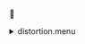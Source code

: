 &#x1F4D5; <details><summary>distortion.menu</summary><blockquote><pre>&#x1F4D5; <details><summary>distortion.cbk</summary><blockquote><pre>&#x1F4D5; <details><summary>setupDark.rcp</summary><blockquote><pre>shut	in&#x1F4D5;  shut	in 
The above code block covers:0.00 minutes of camera integration + hardware moves and overhead</pre></blockquote></details>&#x1F4D9; <details><summary>dark_01wave_1beam_16sums_10rep_BOTH.rcp</summary><blockquote><pre>shut	in&#x1F4D5;  shut	in 
data	rcam	both	656.28	16&#x1F4D9;  data	rcam	both	656.28	16 
data	rcam	both	656.28	16&#x1F4D9;  data	rcam	both	656.28	16 
data	rcam	both	656.28	16&#x1F4D9;  data	rcam	both	656.28	16 
data	rcam	both	656.28	16&#x1F4D9;  data	rcam	both	656.28	16 
data	rcam	both	656.28	16&#x1F4D9;  data	rcam	both	656.28	16 
data	rcam	both	656.28	16&#x1F4D9;  data	rcam	both	656.28	16 
data	rcam	both	656.28	16&#x1F4D9;  data	rcam	both	656.28	16 
data	rcam	both	656.28	16&#x1F4D9;  data	rcam	both	656.28	16 
data	rcam	both	656.28	16&#x1F4D9;  data	rcam	both	656.28	16 
data	rcam	both	656.28	16&#x1F4D9;  data	rcam	both	656.28	16 
The above code block covers:0.90 minutes of camera integration + hardware moves and overhead</pre></blockquote></details>&#x1F4D9; <details><summary>setupFlat.rcp</summary><blockquote><pre>diffuser  in&#x1F4D5;  diffuser  in 
cover out&#x1F4D5;  cover out 
occ		out&#x1F4D5;  occ		out 
shut	out&#x1F4D5;  shut	out 
calib	out&#x1F4D5;  calib	out 
The above code block covers:0.00 minutes of camera integration + hardware moves and overhead</pre></blockquote></details>&#x1F4D8; <details><summary>setupFlat.rcp</summary><blockquote><pre>diffuser  in&#x1F4D5;  diffuser  in 
cover out&#x1F4D5;  cover out 
occ		out&#x1F4D5;  occ		out 
shut	out&#x1F4D5;  shut	out 
calib	out&#x1F4D5;  calib	out 
The above code block covers:0.00 minutes of camera integration + hardware moves and overhead</pre></blockquote></details>&#x1F4D8; <details><summary>637_FW.rcp</summary><blockquote><pre>prefilterrange 637&#x1F4D5;  prefilterrange 637 
The above code block covers:0.00 minutes of camera integration + hardware moves and overhead</pre></blockquote></details>&#x1F4D8; <details><summary>637_01wave_2beam_16sums_16rep_BOTH.rcp</summary><blockquote><pre>data	rcam	both	637.40	16&#x1F4D8;  data	rcam	both	637.40	16 
data	tcam	both	637.40	16&#x1F4D8;  data	tcam	both	637.40	16 
data	rcam	both	637.40	16&#x1F4D8;  data	rcam	both	637.40	16 
data	tcam	both	637.40	16&#x1F4D8;  data	tcam	both	637.40	16 
data	rcam	both	637.40	16&#x1F4D8;  data	rcam	both	637.40	16 
data	tcam	both	637.40	16&#x1F4D8;  data	tcam	both	637.40	16 
data	rcam	both	637.40	16&#x1F4D8;  data	rcam	both	637.40	16 
data	tcam	both	637.40	16&#x1F4D8;  data	tcam	both	637.40	16 
data	rcam	both	637.40	16&#x1F4D8;  data	rcam	both	637.40	16 
data	tcam	both	637.40	16&#x1F4D8;  data	tcam	both	637.40	16 
data	rcam	both	637.40	16&#x1F4D8;  data	rcam	both	637.40	16 
data	tcam	both	637.40	16&#x1F4D8;  data	tcam	both	637.40	16 
data	rcam	both	637.40	16&#x1F4D8;  data	rcam	both	637.40	16 
data	tcam	both	637.40	16&#x1F4D8;  data	tcam	both	637.40	16 
data	rcam	both	637.40	16&#x1F4D8;  data	rcam	both	637.40	16 
data	tcam	both	637.40	16&#x1F4D8;  data	tcam	both	637.40	16 
data	rcam	both	637.40	16&#x1F4D8;  data	rcam	both	637.40	16 
data	tcam	both	637.40	16&#x1F4D8;  data	tcam	both	637.40	16 
data	rcam	both	637.40	16&#x1F4D8;  data	rcam	both	637.40	16 
data	tcam	both	637.40	16&#x1F4D8;  data	tcam	both	637.40	16 
data	rcam	both	637.40	16&#x1F4D8;  data	rcam	both	637.40	16 
data	tcam	both	637.40	16&#x1F4D8;  data	tcam	both	637.40	16 
data	rcam	both	637.40	16&#x1F4D8;  data	rcam	both	637.40	16 
data	tcam	both	637.40	16&#x1F4D8;  data	tcam	both	637.40	16 
data	rcam	both	637.40	16&#x1F4D8;  data	rcam	both	637.40	16 
data	tcam	both	637.40	16&#x1F4D8;  data	tcam	both	637.40	16 
data	rcam	both	637.40	16&#x1F4D8;  data	rcam	both	637.40	16 
data	tcam	both	637.40	16&#x1F4D8;  data	tcam	both	637.40	16 
data	rcam	both	637.40	16&#x1F4D8;  data	rcam	both	637.40	16 
data	tcam	both	637.40	16&#x1F4D8;  data	tcam	both	637.40	16 
data	rcam	both	637.40	16&#x1F4D8;  data	rcam	both	637.40	16 
data	tcam	both	637.40	16&#x1F4D8;  data	tcam	both	637.40	16 
The above code block covers:2.89 minutes of camera integration + hardware moves and overhead</pre></blockquote></details>&#x1F4D8; <details><summary>670_FW.rcp</summary><blockquote><pre>prefilterrange 670&#x1F4D5;  prefilterrange 670 
The above code block covers:0.00 minutes of camera integration + hardware moves and overhead</pre></blockquote></details>&#x1F4D8; <details><summary>637_01wave_2beam_16sums_16rep_BOTH.rcp</summary><blockquote><pre>data	rcam	both	637.40	16&#x1F4D8;  data	rcam	both	637.40	16 
data	tcam	both	637.40	16&#x1F4D8;  data	tcam	both	637.40	16 
data	rcam	both	637.40	16&#x1F4D8;  data	rcam	both	637.40	16 
data	tcam	both	637.40	16&#x1F4D8;  data	tcam	both	637.40	16 
data	rcam	both	637.40	16&#x1F4D8;  data	rcam	both	637.40	16 
data	tcam	both	637.40	16&#x1F4D8;  data	tcam	both	637.40	16 
data	rcam	both	637.40	16&#x1F4D8;  data	rcam	both	637.40	16 
data	tcam	both	637.40	16&#x1F4D8;  data	tcam	both	637.40	16 
data	rcam	both	637.40	16&#x1F4D8;  data	rcam	both	637.40	16 
data	tcam	both	637.40	16&#x1F4D8;  data	tcam	both	637.40	16 
data	rcam	both	637.40	16&#x1F4D8;  data	rcam	both	637.40	16 
data	tcam	both	637.40	16&#x1F4D8;  data	tcam	both	637.40	16 
data	rcam	both	637.40	16&#x1F4D8;  data	rcam	both	637.40	16 
data	tcam	both	637.40	16&#x1F4D8;  data	tcam	both	637.40	16 
data	rcam	both	637.40	16&#x1F4D8;  data	rcam	both	637.40	16 
data	tcam	both	637.40	16&#x1F4D8;  data	tcam	both	637.40	16 
data	rcam	both	637.40	16&#x1F4D8;  data	rcam	both	637.40	16 
data	tcam	both	637.40	16&#x1F4D8;  data	tcam	both	637.40	16 
data	rcam	both	637.40	16&#x1F4D8;  data	rcam	both	637.40	16 
data	tcam	both	637.40	16&#x1F4D8;  data	tcam	both	637.40	16 
data	rcam	both	637.40	16&#x1F4D8;  data	rcam	both	637.40	16 
data	tcam	both	637.40	16&#x1F4D8;  data	tcam	both	637.40	16 
data	rcam	both	637.40	16&#x1F4D8;  data	rcam	both	637.40	16 
data	tcam	both	637.40	16&#x1F4D8;  data	tcam	both	637.40	16 
data	rcam	both	637.40	16&#x1F4D8;  data	rcam	both	637.40	16 
data	tcam	both	637.40	16&#x1F4D8;  data	tcam	both	637.40	16 
data	rcam	both	637.40	16&#x1F4D8;  data	rcam	both	637.40	16 
data	tcam	both	637.40	16&#x1F4D8;  data	tcam	both	637.40	16 
data	rcam	both	637.40	16&#x1F4D8;  data	rcam	both	637.40	16 
data	tcam	both	637.40	16&#x1F4D8;  data	tcam	both	637.40	16 
data	rcam	both	637.40	16&#x1F4D8;  data	rcam	both	637.40	16 
data	tcam	both	637.40	16&#x1F4D8;  data	tcam	both	637.40	16 
The above code block covers:2.89 minutes of camera integration + hardware moves and overhead</pre></blockquote></details>&#x1F4D8; <details><summary>706_FW.rcp</summary><blockquote><pre>prefilterrange 706&#x1F4D5;  prefilterrange 706 
The above code block covers:0.00 minutes of camera integration + hardware moves and overhead</pre></blockquote></details>&#x1F4D8; <details><summary>706_01wave_2beam_16sums_16rep_BOTH.rcp</summary><blockquote><pre>data	rcam	both	706.20	16&#x1F4D8;  data	rcam	both	706.20	16 
data	tcam	both	706.20	16&#x1F4D8;  data	tcam	both	706.20	16 
data	rcam	both	706.20	16&#x1F4D8;  data	rcam	both	706.20	16 
data	tcam	both	706.20	16&#x1F4D8;  data	tcam	both	706.20	16 
data	rcam	both	706.20	16&#x1F4D8;  data	rcam	both	706.20	16 
data	tcam	both	706.20	16&#x1F4D8;  data	tcam	both	706.20	16 
data	rcam	both	706.20	16&#x1F4D8;  data	rcam	both	706.20	16 
data	tcam	both	706.20	16&#x1F4D8;  data	tcam	both	706.20	16 
data	rcam	both	706.20	16&#x1F4D8;  data	rcam	both	706.20	16 
data	tcam	both	706.20	16&#x1F4D8;  data	tcam	both	706.20	16 
data	rcam	both	706.20	16&#x1F4D8;  data	rcam	both	706.20	16 
data	tcam	both	706.20	16&#x1F4D8;  data	tcam	both	706.20	16 
data	rcam	both	706.20	16&#x1F4D8;  data	rcam	both	706.20	16 
data	tcam	both	706.20	16&#x1F4D8;  data	tcam	both	706.20	16 
data	rcam	both	706.20	16&#x1F4D8;  data	rcam	both	706.20	16 
data	tcam	both	706.20	16&#x1F4D8;  data	tcam	both	706.20	16 
data	rcam	both	706.20	16&#x1F4D8;  data	rcam	both	706.20	16 
data	tcam	both	706.20	16&#x1F4D8;  data	tcam	both	706.20	16 
data	rcam	both	706.20	16&#x1F4D8;  data	rcam	both	706.20	16 
data	tcam	both	706.20	16&#x1F4D8;  data	tcam	both	706.20	16 
data	rcam	both	706.20	16&#x1F4D8;  data	rcam	both	706.20	16 
data	tcam	both	706.20	16&#x1F4D8;  data	tcam	both	706.20	16 
data	rcam	both	706.20	16&#x1F4D8;  data	rcam	both	706.20	16 
data	tcam	both	706.20	16&#x1F4D8;  data	tcam	both	706.20	16 
data	rcam	both	706.20	16&#x1F4D8;  data	rcam	both	706.20	16 
data	tcam	both	706.20	16&#x1F4D8;  data	tcam	both	706.20	16 
data	rcam	both	706.20	16&#x1F4D8;  data	rcam	both	706.20	16 
data	tcam	both	706.20	16&#x1F4D8;  data	tcam	both	706.20	16 
data	rcam	both	706.20	16&#x1F4D8;  data	rcam	both	706.20	16 
data	tcam	both	706.20	16&#x1F4D8;  data	tcam	both	706.20	16 
data	rcam	both	706.20	16&#x1F4D8;  data	rcam	both	706.20	16 
data	tcam	both	706.20	16&#x1F4D8;  data	tcam	both	706.20	16 
The above code block covers:2.89 minutes of camera integration + hardware moves and overhead</pre></blockquote></details>&#x1F4D8; <details><summary>761_FW.rcp</summary><blockquote><pre>prefilterrange 761&#x1F4D5;  prefilterrange 761 
The above code block covers:0.00 minutes of camera integration + hardware moves and overhead</pre></blockquote></details>&#x1F4D8; <details><summary>706_01wave_2beam_16sums_16rep_BOTH.rcp</summary><blockquote><pre>data	rcam	both	706.20	16&#x1F4D8;  data	rcam	both	706.20	16 
data	tcam	both	706.20	16&#x1F4D8;  data	tcam	both	706.20	16 
data	rcam	both	706.20	16&#x1F4D8;  data	rcam	both	706.20	16 
data	tcam	both	706.20	16&#x1F4D8;  data	tcam	both	706.20	16 
data	rcam	both	706.20	16&#x1F4D8;  data	rcam	both	706.20	16 
data	tcam	both	706.20	16&#x1F4D8;  data	tcam	both	706.20	16 
data	rcam	both	706.20	16&#x1F4D8;  data	rcam	both	706.20	16 
data	tcam	both	706.20	16&#x1F4D8;  data	tcam	both	706.20	16 
data	rcam	both	706.20	16&#x1F4D8;  data	rcam	both	706.20	16 
data	tcam	both	706.20	16&#x1F4D8;  data	tcam	both	706.20	16 
data	rcam	both	706.20	16&#x1F4D8;  data	rcam	both	706.20	16 
data	tcam	both	706.20	16&#x1F4D8;  data	tcam	both	706.20	16 
data	rcam	both	706.20	16&#x1F4D8;  data	rcam	both	706.20	16 
data	tcam	both	706.20	16&#x1F4D8;  data	tcam	both	706.20	16 
data	rcam	both	706.20	16&#x1F4D8;  data	rcam	both	706.20	16 
data	tcam	both	706.20	16&#x1F4D8;  data	tcam	both	706.20	16 
data	rcam	both	706.20	16&#x1F4D8;  data	rcam	both	706.20	16 
data	tcam	both	706.20	16&#x1F4D8;  data	tcam	both	706.20	16 
data	rcam	both	706.20	16&#x1F4D8;  data	rcam	both	706.20	16 
data	tcam	both	706.20	16&#x1F4D8;  data	tcam	both	706.20	16 
data	rcam	both	706.20	16&#x1F4D8;  data	rcam	both	706.20	16 
data	tcam	both	706.20	16&#x1F4D8;  data	tcam	both	706.20	16 
data	rcam	both	706.20	16&#x1F4D8;  data	rcam	both	706.20	16 
data	tcam	both	706.20	16&#x1F4D8;  data	tcam	both	706.20	16 
data	rcam	both	706.20	16&#x1F4D8;  data	rcam	both	706.20	16 
data	tcam	both	706.20	16&#x1F4D8;  data	tcam	both	706.20	16 
data	rcam	both	706.20	16&#x1F4D8;  data	rcam	both	706.20	16 
data	tcam	both	706.20	16&#x1F4D8;  data	tcam	both	706.20	16 
data	rcam	both	706.20	16&#x1F4D8;  data	rcam	both	706.20	16 
data	tcam	both	706.20	16&#x1F4D8;  data	tcam	both	706.20	16 
data	rcam	both	706.20	16&#x1F4D8;  data	rcam	both	706.20	16 
data	tcam	both	706.20	16&#x1F4D8;  data	tcam	both	706.20	16 
The above code block covers:2.89 minutes of camera integration + hardware moves and overhead</pre></blockquote></details>&#x1F4D8; <details><summary>789_FW.rcp</summary><blockquote><pre>prefilterrange 789&#x1F4D5;  prefilterrange 789 
The above code block covers:0.00 minutes of camera integration + hardware moves and overhead</pre></blockquote></details>&#x1F4D8; <details><summary>789_01wave_2beam_16sums_16rep_BOTH.rcp</summary><blockquote><pre>data	rcam	both	789.40	16&#x1F4D8;  data	rcam	both	789.40	16 
data	tcam	both	789.40	16&#x1F4D8;  data	tcam	both	789.40	16 
data	rcam	both	789.40	16&#x1F4D8;  data	rcam	both	789.40	16 
data	tcam	both	789.40	16&#x1F4D8;  data	tcam	both	789.40	16 
data	rcam	both	789.40	16&#x1F4D8;  data	rcam	both	789.40	16 
data	tcam	both	789.40	16&#x1F4D8;  data	tcam	both	789.40	16 
data	rcam	both	789.40	16&#x1F4D8;  data	rcam	both	789.40	16 
data	tcam	both	789.40	16&#x1F4D8;  data	tcam	both	789.40	16 
data	rcam	both	789.40	16&#x1F4D8;  data	rcam	both	789.40	16 
data	tcam	both	789.40	16&#x1F4D8;  data	tcam	both	789.40	16 
data	rcam	both	789.40	16&#x1F4D8;  data	rcam	both	789.40	16 
data	tcam	both	789.40	16&#x1F4D8;  data	tcam	both	789.40	16 
data	rcam	both	789.40	16&#x1F4D8;  data	rcam	both	789.40	16 
data	tcam	both	789.40	16&#x1F4D8;  data	tcam	both	789.40	16 
data	rcam	both	789.40	16&#x1F4D8;  data	rcam	both	789.40	16 
data	tcam	both	789.40	16&#x1F4D8;  data	tcam	both	789.40	16 
data	rcam	both	789.40	16&#x1F4D8;  data	rcam	both	789.40	16 
data	tcam	both	789.40	16&#x1F4D8;  data	tcam	both	789.40	16 
data	rcam	both	789.40	16&#x1F4D8;  data	rcam	both	789.40	16 
data	tcam	both	789.40	16&#x1F4D8;  data	tcam	both	789.40	16 
data	rcam	both	789.40	16&#x1F4D8;  data	rcam	both	789.40	16 
data	tcam	both	789.40	16&#x1F4D8;  data	tcam	both	789.40	16 
data	rcam	both	789.40	16&#x1F4D8;  data	rcam	both	789.40	16 
data	tcam	both	789.40	16&#x1F4D8;  data	tcam	both	789.40	16 
data	rcam	both	789.40	16&#x1F4D8;  data	rcam	both	789.40	16 
data	tcam	both	789.40	16&#x1F4D8;  data	tcam	both	789.40	16 
data	rcam	both	789.40	16&#x1F4D8;  data	rcam	both	789.40	16 
data	tcam	both	789.40	16&#x1F4D8;  data	tcam	both	789.40	16 
data	rcam	both	789.40	16&#x1F4D8;  data	rcam	both	789.40	16 
data	tcam	both	789.40	16&#x1F4D8;  data	tcam	both	789.40	16 
data	rcam	both	789.40	16&#x1F4D8;  data	rcam	both	789.40	16 
data	tcam	both	789.40	16&#x1F4D8;  data	tcam	both	789.40	16 
The above code block covers:2.89 minutes of camera integration + hardware moves and overhead</pre></blockquote></details>&#x1F4D8; <details><summary>802_FW.rcp</summary><blockquote><pre>prefilterrange 802&#x1F4D5;  prefilterrange 802 
The above code block covers:0.00 minutes of camera integration + hardware moves and overhead</pre></blockquote></details>&#x1F4D8; <details><summary>802_01wave_2beam_16sums_16rep_BOTH.rcp</summary><blockquote><pre>data	rcam	both	802.41	16&#x1F4D8;  data	rcam	both	802.41	16 
data	tcam	both	802.41	16&#x1F4D8;  data	tcam	both	802.41	16 
data	rcam	both	802.41	16&#x1F4D8;  data	rcam	both	802.41	16 
data	tcam	both	802.41	16&#x1F4D8;  data	tcam	both	802.41	16 
data	rcam	both	802.41	16&#x1F4D8;  data	rcam	both	802.41	16 
data	tcam	both	802.41	16&#x1F4D8;  data	tcam	both	802.41	16 
data	rcam	both	802.41	16&#x1F4D8;  data	rcam	both	802.41	16 
data	tcam	both	802.41	16&#x1F4D8;  data	tcam	both	802.41	16 
data	rcam	both	802.41	16&#x1F4D8;  data	rcam	both	802.41	16 
data	tcam	both	802.41	16&#x1F4D8;  data	tcam	both	802.41	16 
data	rcam	both	802.41	16&#x1F4D8;  data	rcam	both	802.41	16 
data	tcam	both	802.41	16&#x1F4D8;  data	tcam	both	802.41	16 
data	rcam	both	802.41	16&#x1F4D8;  data	rcam	both	802.41	16 
data	tcam	both	802.41	16&#x1F4D8;  data	tcam	both	802.41	16 
data	rcam	both	802.41	16&#x1F4D8;  data	rcam	both	802.41	16 
data	tcam	both	802.41	16&#x1F4D8;  data	tcam	both	802.41	16 
data	rcam	both	802.41	16&#x1F4D8;  data	rcam	both	802.41	16 
data	tcam	both	802.41	16&#x1F4D8;  data	tcam	both	802.41	16 
data	rcam	both	802.41	16&#x1F4D8;  data	rcam	both	802.41	16 
data	tcam	both	802.41	16&#x1F4D8;  data	tcam	both	802.41	16 
data	rcam	both	802.41	16&#x1F4D8;  data	rcam	both	802.41	16 
data	tcam	both	802.41	16&#x1F4D8;  data	tcam	both	802.41	16 
data	rcam	both	802.41	16&#x1F4D8;  data	rcam	both	802.41	16 
data	tcam	both	802.41	16&#x1F4D8;  data	tcam	both	802.41	16 
data	rcam	both	802.41	16&#x1F4D8;  data	rcam	both	802.41	16 
data	tcam	both	802.41	16&#x1F4D8;  data	tcam	both	802.41	16 
data	rcam	both	802.41	16&#x1F4D8;  data	rcam	both	802.41	16 
data	tcam	both	802.41	16&#x1F4D8;  data	tcam	both	802.41	16 
data	rcam	both	802.41	16&#x1F4D8;  data	rcam	both	802.41	16 
data	tcam	both	802.41	16&#x1F4D8;  data	tcam	both	802.41	16 
data	rcam	both	802.41	16&#x1F4D8;  data	rcam	both	802.41	16 
data	tcam	both	802.41	16&#x1F4D8;  data	tcam	both	802.41	16 
The above code block covers:2.89 minutes of camera integration + hardware moves and overhead</pre></blockquote></details>&#x1F4D8; <details><summary>991_FW.rcp</summary><blockquote><pre>prefilterrange 991&#x1F4D5;  prefilterrange 991 
The above code block covers:0.00 minutes of camera integration + hardware moves and overhead</pre></blockquote></details>&#x1F4D8; <details><summary>991_01wave_2beam_16sums_16rep_BOTH.rcp</summary><blockquote><pre>data	rcam	both	991.26	16&#x1F4D8;  data	rcam	both	991.26	16 
data	tcam	both	991.26	16&#x1F4D8;  data	tcam	both	991.26	16 
data	rcam	both	991.26	16&#x1F4D8;  data	rcam	both	991.26	16 
data	tcam	both	991.26	16&#x1F4D8;  data	tcam	both	991.26	16 
data	rcam	both	991.26	16&#x1F4D8;  data	rcam	both	991.26	16 
data	tcam	both	991.26	16&#x1F4D8;  data	tcam	both	991.26	16 
data	rcam	both	991.26	16&#x1F4D8;  data	rcam	both	991.26	16 
data	tcam	both	991.26	16&#x1F4D8;  data	tcam	both	991.26	16 
data	rcam	both	991.26	16&#x1F4D8;  data	rcam	both	991.26	16 
data	tcam	both	991.26	16&#x1F4D8;  data	tcam	both	991.26	16 
data	rcam	both	991.26	16&#x1F4D8;  data	rcam	both	991.26	16 
data	tcam	both	991.26	16&#x1F4D8;  data	tcam	both	991.26	16 
data	rcam	both	991.26	16&#x1F4D8;  data	rcam	both	991.26	16 
data	tcam	both	991.26	16&#x1F4D8;  data	tcam	both	991.26	16 
data	rcam	both	991.26	16&#x1F4D8;  data	rcam	both	991.26	16 
data	tcam	both	991.26	16&#x1F4D8;  data	tcam	both	991.26	16 
data	rcam	both	991.26	16&#x1F4D8;  data	rcam	both	991.26	16 
data	tcam	both	991.26	16&#x1F4D8;  data	tcam	both	991.26	16 
data	rcam	both	991.26	16&#x1F4D8;  data	rcam	both	991.26	16 
data	tcam	both	991.26	16&#x1F4D8;  data	tcam	both	991.26	16 
data	rcam	both	991.26	16&#x1F4D8;  data	rcam	both	991.26	16 
data	tcam	both	991.26	16&#x1F4D8;  data	tcam	both	991.26	16 
data	rcam	both	991.26	16&#x1F4D8;  data	rcam	both	991.26	16 
data	tcam	both	991.26	16&#x1F4D8;  data	tcam	both	991.26	16 
data	rcam	both	991.26	16&#x1F4D8;  data	rcam	both	991.26	16 
data	tcam	both	991.26	16&#x1F4D8;  data	tcam	both	991.26	16 
data	rcam	both	991.26	16&#x1F4D8;  data	rcam	both	991.26	16 
data	tcam	both	991.26	16&#x1F4D8;  data	tcam	both	991.26	16 
data	rcam	both	991.26	16&#x1F4D8;  data	rcam	both	991.26	16 
data	tcam	both	991.26	16&#x1F4D8;  data	tcam	both	991.26	16 
data	rcam	both	991.26	16&#x1F4D8;  data	rcam	both	991.26	16 
data	tcam	both	991.26	16&#x1F4D8;  data	tcam	both	991.26	16 
The above code block covers:2.89 minutes of camera integration + hardware moves and overhead</pre></blockquote></details>&#x1F4D8; <details><summary>1074_FW.rcp</summary><blockquote><pre>prefilterrange 1074&#x1F4D5;  prefilterrange 1074 
The above code block covers:0.00 minutes of camera integration + hardware moves and overhead</pre></blockquote></details>&#x1F4D8; <details><summary>1074_01wave_2beam_16sums_16rep_BOTH.rcp</summary><blockquote><pre>data	rcam	both	1074.70	16&#x1F4D8;  data	rcam	both	1074.70	16 
data	tcam	both	1074.70	16&#x1F4D8;  data	tcam	both	1074.70	16 
data	rcam	both	1074.70	16&#x1F4D8;  data	rcam	both	1074.70	16 
data	tcam	both	1074.70	16&#x1F4D8;  data	tcam	both	1074.70	16 
data	rcam	both	1074.70	16&#x1F4D8;  data	rcam	both	1074.70	16 
data	tcam	both	1074.70	16&#x1F4D8;  data	tcam	both	1074.70	16 
data	rcam	both	1074.70	16&#x1F4D8;  data	rcam	both	1074.70	16 
data	tcam	both	1074.70	16&#x1F4D8;  data	tcam	both	1074.70	16 
data	rcam	both	1074.70	16&#x1F4D8;  data	rcam	both	1074.70	16 
data	tcam	both	1074.70	16&#x1F4D8;  data	tcam	both	1074.70	16 
data	rcam	both	1074.70	16&#x1F4D8;  data	rcam	both	1074.70	16 
data	tcam	both	1074.70	16&#x1F4D8;  data	tcam	both	1074.70	16 
data	rcam	both	1074.70	16&#x1F4D8;  data	rcam	both	1074.70	16 
data	tcam	both	1074.70	16&#x1F4D8;  data	tcam	both	1074.70	16 
data	rcam	both	1074.70	16&#x1F4D8;  data	rcam	both	1074.70	16 
data	tcam	both	1074.70	16&#x1F4D8;  data	tcam	both	1074.70	16 
data	rcam	both	1074.70	16&#x1F4D8;  data	rcam	both	1074.70	16 
data	tcam	both	1074.70	16&#x1F4D8;  data	tcam	both	1074.70	16 
data	rcam	both	1074.70	16&#x1F4D8;  data	rcam	both	1074.70	16 
data	tcam	both	1074.70	16&#x1F4D8;  data	tcam	both	1074.70	16 
data	rcam	both	1074.70	16&#x1F4D8;  data	rcam	both	1074.70	16 
data	tcam	both	1074.70	16&#x1F4D8;  data	tcam	both	1074.70	16 
data	rcam	both	1074.70	16&#x1F4D8;  data	rcam	both	1074.70	16 
data	tcam	both	1074.70	16&#x1F4D8;  data	tcam	both	1074.70	16 
data	rcam	both	1074.70	16&#x1F4D8;  data	rcam	both	1074.70	16 
data	tcam	both	1074.70	16&#x1F4D8;  data	tcam	both	1074.70	16 
data	rcam	both	1074.70	16&#x1F4D8;  data	rcam	both	1074.70	16 
data	tcam	both	1074.70	16&#x1F4D8;  data	tcam	both	1074.70	16 
data	rcam	both	1074.70	16&#x1F4D8;  data	rcam	both	1074.70	16 
data	tcam	both	1074.70	16&#x1F4D8;  data	tcam	both	1074.70	16 
data	rcam	both	1074.70	16&#x1F4D8;  data	rcam	both	1074.70	16 
data	tcam	both	1074.70	16&#x1F4D8;  data	tcam	both	1074.70	16 
The above code block covers:2.89 minutes of camera integration + hardware moves and overhead</pre></blockquote></details>&#x1F4D8; <details><summary>1079_FW.rcp</summary><blockquote><pre>prefilterrange 1079&#x1F4D5;  prefilterrange 1079 
The above code block covers:0.00 minutes of camera integration + hardware moves and overhead</pre></blockquote></details>&#x1F4D8; <details><summary>1079_01wave_2beam_16sums_16rep_BOTH.rcp</summary><blockquote><pre>data	rcam	both	1079.80	16&#x1F4D8;  data	rcam	both	1079.80	16 
data	tcam	both	1079.80	16&#x1F4D8;  data	tcam	both	1079.80	16 
data	rcam	both	1079.80	16&#x1F4D8;  data	rcam	both	1079.80	16 
data	tcam	both	1079.80	16&#x1F4D8;  data	tcam	both	1079.80	16 
data	rcam	both	1079.80	16&#x1F4D8;  data	rcam	both	1079.80	16 
data	tcam	both	1079.80	16&#x1F4D8;  data	tcam	both	1079.80	16 
data	rcam	both	1079.80	16&#x1F4D8;  data	rcam	both	1079.80	16 
data	tcam	both	1079.80	16&#x1F4D8;  data	tcam	both	1079.80	16 
data	rcam	both	1079.80	16&#x1F4D8;  data	rcam	both	1079.80	16 
data	tcam	both	1079.80	16&#x1F4D8;  data	tcam	both	1079.80	16 
data	rcam	both	1079.80	16&#x1F4D8;  data	rcam	both	1079.80	16 
data	tcam	both	1079.80	16&#x1F4D8;  data	tcam	both	1079.80	16 
data	rcam	both	1079.80	16&#x1F4D8;  data	rcam	both	1079.80	16 
data	tcam	both	1079.80	16&#x1F4D8;  data	tcam	both	1079.80	16 
data	rcam	both	1079.80	16&#x1F4D8;  data	rcam	both	1079.80	16 
data	tcam	both	1079.80	16&#x1F4D8;  data	tcam	both	1079.80	16 
data	rcam	both	1079.80	16&#x1F4D8;  data	rcam	both	1079.80	16 
data	tcam	both	1079.80	16&#x1F4D8;  data	tcam	both	1079.80	16 
data	rcam	both	1079.80	16&#x1F4D8;  data	rcam	both	1079.80	16 
data	tcam	both	1079.80	16&#x1F4D8;  data	tcam	both	1079.80	16 
data	rcam	both	1079.80	16&#x1F4D8;  data	rcam	both	1079.80	16 
data	tcam	both	1079.80	16&#x1F4D8;  data	tcam	both	1079.80	16 
data	rcam	both	1079.80	16&#x1F4D8;  data	rcam	both	1079.80	16 
data	tcam	both	1079.80	16&#x1F4D8;  data	tcam	both	1079.80	16 
data	rcam	both	1079.80	16&#x1F4D8;  data	rcam	both	1079.80	16 
data	tcam	both	1079.80	16&#x1F4D8;  data	tcam	both	1079.80	16 
data	rcam	both	1079.80	16&#x1F4D8;  data	rcam	both	1079.80	16 
data	tcam	both	1079.80	16&#x1F4D8;  data	tcam	both	1079.80	16 
data	rcam	both	1079.80	16&#x1F4D8;  data	rcam	both	1079.80	16 
data	tcam	both	1079.80	16&#x1F4D8;  data	tcam	both	1079.80	16 
data	rcam	both	1079.80	16&#x1F4D8;  data	rcam	both	1079.80	16 
data	tcam	both	1079.80	16&#x1F4D8;  data	tcam	both	1079.80	16 
The above code block covers:2.89 minutes of camera integration + hardware moves and overhead</pre></blockquote></details>&#x1F4D8; <details><summary>setupDark.rcp</summary><blockquote><pre>shut	in&#x1F4D5;  shut	in 
The above code block covers:0.00 minutes of camera integration + hardware moves and overhead</pre></blockquote></details>The above code block covers:26.92 minutes of camera integration + hardware moves and overhead</pre></blockquote></details></pre></blockquote></details>
